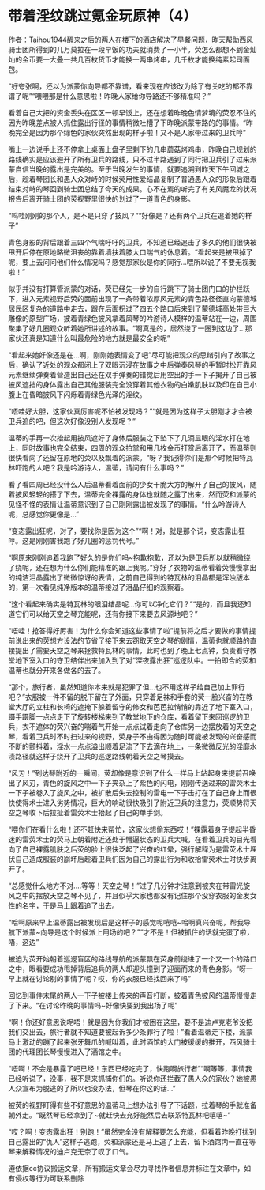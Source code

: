 # 带着淫纹跳过氪金玩原神（4）

作者：Taihou1944醒来之后的两人在楼下的酒店解决了早餐问题，昨天帮助西风骑士团所得到的几万莫拉在一段早饭的功夫就消费了一小半，荧怎么都想不到金灿灿的金币要一大叠一共几百枚货币才能换一两串烤串，几千枚才能换纯素起司面包。

“好夸张啊，还以为派蒙你向导都不靠谱，看来现在应该改为除了有关吃的都不靠谱了呢”“喂喂那是什么意思啦！昨晚人家给你导路还不够精准吗？”

看着自己大把的资金丢失在区区一顿早饭上，还在想着昨晚色情梦境的荧忍不住的因为昨晚差点被人抓住露出行径的事情稍微吐槽了下昨晚派蒙带路的的事情。“昨晚完全是因为那个绿色的家伙突然出现的样子啦！又不是人家带过来的卫兵哼”

嘴上一边说手上还不停拿上桌面上盘子里剩下的几串蘑菇烤鸡串，昨晚自己规划的路线确实是应该避开了所有卫兵的路线，只不过半路遇到了同行把卫兵引了过来派蒙自信当晚的露出是完美的。至于当晚发生的事情，就要追溯到昨天下午回城之后，趁着琴团长和愚人众对峙的时候荧用性爱结晶复制了普通愚人众的形象后跟着结束对峙的琴回到骑士团总结了今天的成果。心不在焉的听完了有关风魔龙的状况报告后离开骑士团的荧视野里很快的划过了一道青色的身影。

“呜哇刚刚的那个人，是不是只穿了披风？”“好像是？还有两个卫兵在追着她的样子”

青色身影的背后跟着三四个气喘吁吁的卫兵，不知道已经追击了多久的他们很快被甩开后停在原地略微沮丧的靠着墙扶着膝大口喘气的休息着。“看起来是被甩掉了呢，要上去问问他们什么情况吗？感觉那家伙是你的同行…喂所以说了不要无视我啦！”

似乎并没有打算管派蒙的对话，荧已经先一步的自行跳下了骑士团门口的护栏跃下，进入元素视野后荧的面前出现了一条带着浓厚风元素的青色路径径直向蒙德城居民区复杂的道路中走去，跟在后面拐过了四五个路口后来到了蒙德城高处带巨大雕像的原型广场，披着青绿色披风拿着风琴的吟游诗人模样的温蒂站在一边，周围聚集了好几圈观众听着她所讲述的故事。“啊真是的，居然绕了一圈到这边了…那家伙还真是知道什么叫最危险的地方就是最安全的呢”

“看起来她好像还是在…啊，刚刚她表情变了吧”尽可能把观众的思绪引向了故事之后，确认了近处的观众都闭上了双眼沉浸在故事之中后弹奏风琴的手暂时松开靠风元素继续弹奏着营造出自己还在双手弹奏的错觉后用空出的手一下子揭开了自己被披风遮挡的身体露出自己其他服装完全没穿着其他衣物的白嫩肌肤以及印在自己小腹上在昏暗披风下闪烁着青绿色光泽的淫纹。

“唔哇好大胆，这家伙真厉害呢不怕被发现吗？”“就是因为这样子大胆刚才才会被卫兵追的吧，但这次好像没别人发现呢？”

温蒂的手再一次抬起用披风遮好了身体后服装之下坠下了几滴显眼的淫水打在地上，同时故事也完全结束，四周的观众拍掌和用几枚金币打赏后离开了，而温蒂则很快看向了还留在原地的荧以及飘着的派蒙。“呀？我记得你们是那个时候把特瓦林吓跑的人吧？我是吟游诗人，温蒂，请问有什么事吗？”

看了看四周已经没什么人后温蒂看着面前的少女干脆大方的解开了自己的披风，随着披风轻轻的搭了下去，温蒂完全裸露的身体也就随之露了出来，然而荧和派蒙的见怪不怪的表情让温蒂意识到了自己刚刚露出被发现了的事情。“什么吟游诗人呢，总感觉你更像是…”

“变态露出狂呢，对了，要找你是因为这个”“啊！对，就是那个词，变态露出狂哼。这是刚刚害我跑了好几圈的惩罚代号。”

“啊原来刚刚追着我跑了好久的是你们吗~抱歉抱歉，还以为是卫兵所以就稍微绕了绕呢，还在想为什么你们能精准的跟上我呢。”穿好了衣物的温蒂看着荧慢慢拿出的纯洁泪晶露出了微微惊讶的表情，之前自己得到的特瓦林的泪晶都是浑浊版本的，第一次看见纯净版本的温蒂接过了泪晶仔细的观察着。

“这个看起来确实是特瓦林的眼泪结晶呢…你可以净化它们？”“是的，而且我还知道它们可以给天空之琴充能呢，还有你接下来要去风源地吧？”

“唔哇！抢答得好厉害！为什么你会知道这些事情了啦”提前将之后才要做的事情提前说出来的荧想方设法的节省了接下来去窃取天空之琴的剧情，温蒂也就顺路的直接提出了需要天空之琴来拯救特瓦林的事情，此时也到了晚上七点钟，负责看守教堂地下室入口的守卫结伴出来加入到了对“深夜露出狂”巡逻队中。一拍即合的荧和温蒂也就分开来各做各的去了。

“那个，旅行者，虽然知道你本来就是犯罪了但…也不用这样子给自己加上罪行吧？”衣服被一件不留的脱下留在了外面，只穿着足袜和手套的荧一脸兴奋的在教堂大厅的立柱和长椅的遮掩下躲着留守的修女和芭芭拉悄悄的靠近了地下室入口，蹑手蹑脚一点点走下了旋转楼梯来到了教堂地下的仓库，看着留下来回巡逻的卫兵，衣不遮体的荧兴奋的喘着气开始一点点试着走向了仓库另一边摆放着的天空之琴，看着卫兵时不时扫过来的视野，荧身子不由得因为随时可能被发现的兴奋感而不断的颤抖着，淫水一点点溢出顺着足流了下去滴在地上，一条微微反光的淫靡水渍路径就这样子绕开了卫兵的巡逻路线朝着天空之琴摸去。

“风刃！”到达琴附近的一瞬间，荧却像是意识到了什么一样马上站起身来提前召唤出了风刃，青色的旋风之中一下子夹杂上了紫色的闪电，刚刚传送过来的雷荧术士一下子被卷入了旋风之中，被扩散后失去控制的雷电一下子击打在了自己身上而很快使得术士进入劣势情况，巨大的响动很快吸引了附近卫兵的注意力，荧顺势将天空之琴收下后拉扯着雷荧术士抬起了自己的单手剑。

“喂你们在看什么啦！还不赶快来帮忙，这家伙想偷东西哎！”裸露着身子提起半昏迷的雷荧术士的荧马上朝着附近还处于懵逼状态的卫兵大喊，在看着卫兵的目光看向了自己裸露肌肤之后荧的脸上很快泛起了兴奋的红晕，强行解释为是雷荧术士埋伏自己造成服装的崩坏后趁着卫兵们因为自己的露出行为和收拾雷荧术士时快步离开了。

“总感觉什么地方不对….等等！天空之琴！”过了几分钟才注意到被夹在带雷光旋风之中的摆放天空之琴不见了，并且似乎大家也都没有记住那个没穿衣服的金发女性的名字，于是马上跟着追了出去。

“哈啊原来早上温蒂露出被发现后是这样子的感觉呢嘻嘻~哈啊真兴奋呢，帮我导航下派蒙~向导是这个时候派上用场的吧？”“才不是！但被抓住的话就完蛋了啦，唔，这边”

被迫为荧开始朝着巡逻盲区的路线导航的派蒙飘在荧身前绕进了一个又一个的路口之中，眼看要成功甩掉背后追兵的两人却迎头撞到了迎面而来的青色身影。“呀一早上就在讨论别的事情了呢？哎，你的衣服已经找回来了吗”

回忆到事件末尾的两人一下子被楼上传来的声音打断，披着青色披风的温蒂慢慢走了下来。“在讨论昨晚的事情吗~好像快要到我出场了呢”

“啊！你还好意思说呢唔！就是因为你我们才被困在这里，要不是迪卢克老爷没把我们交出去，旅行者就不知道要被起诉多少条罪行了啦！”看着温蒂走下楼，派蒙马上激动的蹦了起来张牙舞爪的喊叫着，此时酒馆的大门被缓缓的推开，西风骑士团的代理团长琴慢慢进入了酒馆之中。

“唔啊！不会是暴露了吧已经！东西已经吃完了，快跑啊旅行者”“啊等等，事情我已经听说了，没事，我不是来抓捕你们的。听说你还拦截了愚人众的家伙？她被愚人众宣布为脱逃的了所以也没办法，但琴在你这的话…”

被荧的视野盯得有些不好意思的温蒂马上想办法引导了下话题，拉着琴的手就准备朝外走。“既然琴已经拿到了~就赶快去充好能然后去联系特瓦林吧嘻嘻~”

“哎？啊！变态露出狂！别跑！”虽然完全没有解释要怎么充能，但看着昨晚打扰到自己露出的“仇人”这样子逃跑，荧和派蒙还是马上追了上去，留下酒馆内一直在等琴来解释情况的迪卢克无奈了叹了口气。

遵依据cc协议搬运文章，所有搬运文章会尽力寻找作者信息并标注在文章中，如有侵权等行为可联系删除